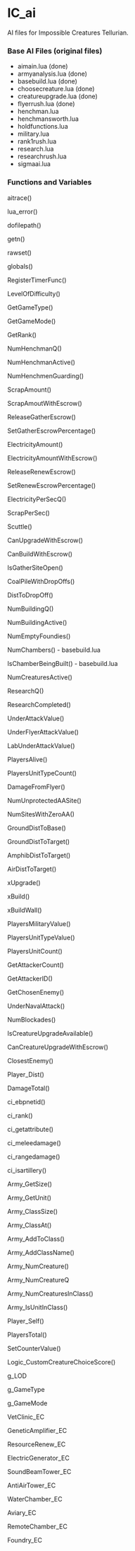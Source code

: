 # IC_ai
AI files for Impossible Creatures Tellurian. 


### Base AI Files (original files)

* aimain.lua (done)
* armyanalysis.lua (done)
* basebuild.lua (done)
* choosecreature.lua (done)
* creatureupgrade.lua (done)
* flyerrush.lua (done)
* henchman.lua
* henchmansworth.lua
* holdfunctions.lua
* military.lua
* rank1rush.lua
* research.lua
* researchrush.lua
* sigmaai.lua


### Functions and Variables

aitrace()

lua_error()

dofilepath()

getn()

rawset()

globals()

RegisterTimerFunc()

LevelOfDifficulty()

GetGameType()

GetGameMode()

GetRank()

NumHenchmanQ()

NumHenchmanActive()

NumHenchmenGuarding()

ScrapAmount()

ScrapAmoutWithEscrow()

ReleaseGatherEscrow()

SetGatherEscrowPercentage()

ElectricityAmount()

ElectricityAmountWithEscrow()

ReleaseRenewEscrow()

SetRenewEscrowPercentage()

ElectricityPerSecQ()

ScrapPerSec()

Scuttle()

CanUpgradeWithEscrow()

CanBuildWithEscrow()

IsGatherSiteOpen()

CoalPileWithDropOffs()

DistToDropOff()

NumBuildingQ()

NumBuildingActive()

NumEmptyFoundies()

NumChambers() - basebuild.lua

IsChamberBeingBuilt() - basebuild.lua

NumCreaturesActive()

ResearchQ()

ResearchCompleted()

UnderAttackValue()

UnderFlyerAttackValue()

LabUnderAttackValue()

PlayersAlive()

PlayersUnitTypeCount()

DamageFromFlyer()

NumUnprotectedAASite()

NumSitesWithZeroAA()

GroundDistToBase()

GroundDistToTarget()

AmphibDistToTarget()

AirDistToTarget()

xUpgrade()

xBuild()

xBuildWall()

PlayersMilitaryValue()

PlayersUnitTypeValue()

PlayersUnitCount()

GetAttackerCount()

GetAttackerID()

GetChosenEnemy()

UnderNavalAttack()

NumBlockades()

IsCreatureUpgradeAvailable()

CanCreatureUpgradeWithEscrow()

ClosestEnemy()

Player_Dist()

DamageTotal()


ci_ebpnetid()

ci_rank()

ci_getattribute()

ci_meleedamage()

ci_rangedamage()

ci_isartillery()

Army_GetSize()

Army_GetUnit()

Army_ClassSize()

Army_ClassAt()

Army_AddToClass()

Army_AddClassName()

Army_NumCreature()

Army_NumCreatureQ

Army_NumCreaturesInClass()

Army_IsUnitInClass()

Player_Self()

PlayersTotal()

SetCounterValue()

Logic_CustomCreatureChoiceScore()











g_LOD

g_GameType

g_GameMode

VetClinic_EC

GeneticAmplifier_EC

ResourceRenew_EC

ElectricGenerator_EC

SoundBeamTower_EC

AntiAirTower_EC

WaterChamber_EC

Aviary_EC

RemoteChamber_EC

Foundry_EC
